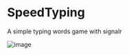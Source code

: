 # SpeedTyping
A simple typing words game with signalr
<br />

![image](https://user-images.githubusercontent.com/25237461/37822751-57e117fc-2ec2-11e8-8048-a26917617887.png)

